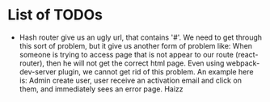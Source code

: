 # List of TODOs

- Hash router give us an ugly url, that contains '#'. We need to get through this sort of
  problem, but it give us another form of problem like:
  When someone is trying to access page that is not appear to our route (react-router), then
  he will not get the correct html page.
  Even using webpack-dev-server plugin, we cannot get rid of this problem.
  An example here is: Admin create user, user receive an activation email and click on them,
  and immediately sees an error page. Haizz
